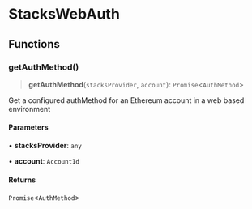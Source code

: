 # StacksWebAuth

## Functions

### getAuthMethod()

> **getAuthMethod**(`stacksProvider`, `account`): `Promise`\<`AuthMethod`\>

Get a configured authMethod for an Ethereum account in a web based environment

#### Parameters

• **stacksProvider**: `any`

• **account**: `AccountId`

#### Returns

`Promise`\<`AuthMethod`\>
